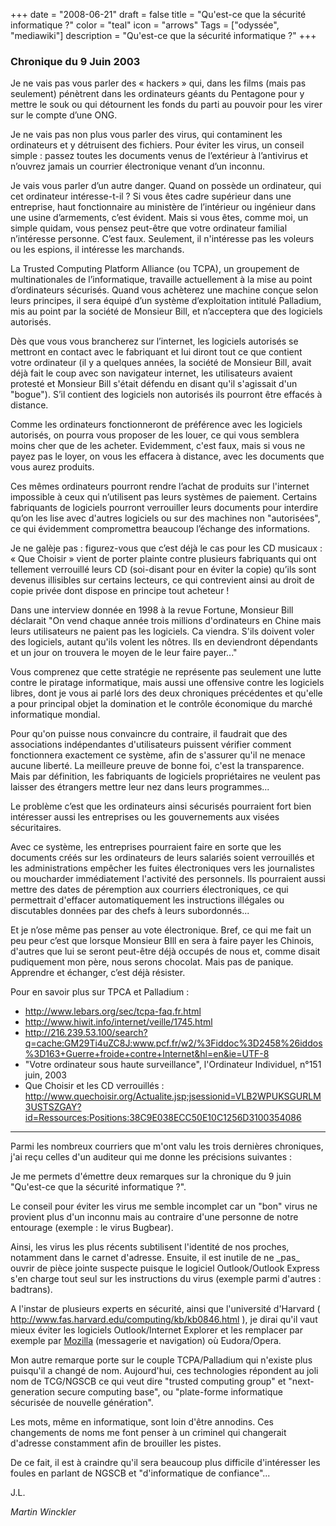 +++
date = "2008-06-21"
draft = false
title = "Qu'est-ce que la sécurité informatique ?"
color = "teal"
icon = "arrows"
Tags = ["odyssée", "mediawiki"]
description = "Qu'est-ce que la sécurité informatique ?"
+++

### Chronique du 9 Juin 2003

Je ne vais pas vous parler des « hackers » qui, dans les films (mais pas
seulement) pénètrent dans les ordinateurs géants du Pentagone pour y
mettre le souk ou qui détournent les fonds du parti au pouvoir pour les
virer sur le compte d’une ONG.

Je ne vais pas non plus vous parler des virus, qui contaminent les
ordinateurs et y détruisent des fichiers. Pour éviter les virus, un
conseil simple : passez toutes les documents venus de l’extérieur à
l’antivirus et n’ouvrez jamais un courrier électronique venant d’un
inconnu.

Je vais vous parler d’un autre danger. Quand on possède un ordinateur,
qui cet ordinateur intéresse-t-il ? Si vous êtes cadre supérieur dans
une entreprise, haut fonctionnaire au ministère de l’intérieur ou
ingénieur dans une usine d’armements, c’est évident. Mais si vous êtes,
comme moi, un simple quidam, vous pensez peut-être que votre ordinateur
familial n’intéresse personne. C’est faux. Seulement, il n'intéresse pas
les voleurs ou les espions, il intéresse les marchands.

La Trusted Computing Platform Alliance (ou TCPA), un groupement de
multinationales de l’informatique, travaille actuellement à la mise au
point d’ordinateurs sécurisés. Quand vous achèterez une machine conçue
selon leurs principes, il sera équipé d’un système d’exploitation
intitulé Palladium, mis au point par la société de Monsieur Bill, et
n’acceptera que des logiciels autorisés.

Dès que vous vous brancherez sur l’internet, les logiciels autorisés se
mettront en contact avec le fabriquant et lui diront tout ce que
contient votre ordinateur (il y a quelques années, la société de
Monsieur Bill, avait déjà fait le coup avec son navigateur internet, les
utilisateurs avaient protesté et Monsieur Bill s'était défendu en disant
qu'il s'agissait d'un "bogue"). S’il contient des logiciels non
autorisés ils pourront être effacés à distance.

Comme les ordinateurs fonctionneront de préférence avec les logiciels
autorisés, on pourra vous proposer de les louer, ce qui vous semblera
moins cher que de les acheter. Evidemment, c'est faux, mais si vous ne
payez pas le loyer, on vous les effacera à distance, avec les documents
que vous aurez produits.

Ces mêmes ordinateurs pourront rendre l’achat de produits sur l'internet
impossible à ceux qui n’utilisent pas leurs systèmes de paiement.
Certains fabriquants de logiciels pourront verrouiller leurs documents
pour interdire qu’on les lise avec d'autres logiciels ou sur des
machines non "autorisées", ce qui évidemment compromettra beaucoup
l’échange des informations.

Je ne galèje pas : figurez-vous que c’est déjà le cas pour les CD
musicaux : « Que Choisir » vient de porter plainte contre plusieurs
fabriquants qui ont tellement verrouillé leurs CD (soi-disant pour en
éviter la copie) qu’ils sont devenus illisibles sur certains lecteurs,
ce qui contrevient ainsi au droit de copie privée dont dispose en
principe tout acheteur !

Dans une interview donnée en 1998 à la revue Fortune, Monsieur Bill
déclarait "On vend chaque année trois millions d'ordinateurs en Chine
mais leurs utilisateurs ne paient pas les logiciels. Ca viendra. S'ils
doivent voler des logiciels, autant qu'ils volent les nôtres. Ils en
deviendront dépendants et un jour on trouvera le moyen de le leur faire
payer..."

Vous comprenez que cette stratégie ne représente pas seulement une lutte
contre le piratage informatique, mais aussi une offensive contre les
logiciels libres, dont je vous ai parlé lors des deux chroniques
précédentes et qu'elle a pour principal objet la domination et le
contrôle économique du marché informatique mondial.

Pour qu'on puisse nous convaincre du contraire, il faudrait que des
associations indépendantes d'utilisateurs puissent vérifier comment
fonctionnera exactement ce système, afin de s'assurer qu'il ne menace
aucune liberté. La meilleure preuve de bonne foi, c'est la transparence.
Mais par définition, les fabriquants de logiciels propriétaires ne
veulent pas laisser des étrangers mettre leur nez dans leurs
programmes...

Le problème c’est que les ordinateurs ainsi sécurisés pourraient fort
bien intéresser aussi les entreprises ou les gouvernements aux visées
sécuritaires.

Avec ce système, les entreprises pourraient faire en sorte que les
documents créés sur les ordinateurs de leurs salariés soient verrouillés
et les administrations empêcher les fuites électroniques vers les
journalistes ou moucharder immédiatement l'activité des personnels. Ils
pourraient aussi mettre des dates de péremption aux courriers
électroniques, ce qui permettrait d'effacer automatiquement les
instructions illégales ou discutables données par des chefs à leurs
subordonnés...

Et je n’ose même pas penser au vote électronique. Bref, ce qui me fait
un peu peur c’est que lorsque Monsieur BIll en sera à faire payer les
Chinois, d'autres que lui se seront peut-être déjà occupés de nous et,
comme disait pudiquement mon père, nous serons chocolat. Mais pas de
panique. Apprendre et échanger, c’est déjà résister.

Pour en savoir plus sur TPCA et Palladium :

-   <http://www.lebars.org/sec/tcpa-faq.fr.html>
-   <http://www.hiwit.info/internet/veille/1745.html>
-   <http://216.239.53.100/search?q=cache:GM29Ti4uZC8J:www.pcf.fr/w2/%3Fiddoc%3D2458%26iddos%3D163+Guerre+froide+contre+Internet&hl=en&ie=UTF-8>
-   "Votre ordinateur sous haute surveillance", l'Ordinateur Individuel,
    n°151 juin, 2003
-   Que Choisir et les CD verrouillés :
    <http://www.quechoisir.org/Actualite.jsp;jsessionid=VLB2WPUKSGURLM3USTSZGAY?id=Ressources:Positions:38C9E038ECC50E10C1256D3100354086>

<hr>
Parmi les nombreux courriers que m'ont valu les trois dernières
chroniques, j'ai reçu celles d'un auditeur qui me donne les précisions
suivantes :

Je me permets d'émettre deux remarques sur la chronique du 9 juin
"Qu'est-ce que la sécurité informatique ?".

Le conseil pour éviter les virus me semble incomplet car un "bon" virus
ne provient plus d'un inconnu mais au contraire d'une personne de notre
entourage (exemple : le virus Bugbear).

Ainsi, les virus les plus récents subtilisent l'identité de nos proches,
notamment dans le carnet d'adresse. Ensuite, il est inutile de ne
\_pas\_ ouvrir de pièce jointe suspecte puisque le logiciel
Outlook/Outlook Express s'en charge tout seul sur les instructions du
virus (exemple parmi d'autres : badtrans).

A l'instar de plusieurs experts en sécurité, ainsi que l'université
d'Harvard ( <http://www.fas.harvard.edu/computing/kb/kb0846.html> ), je
dirai qu'il vaut mieux éviter les logiciels Outlook/Internet Explorer et
les remplacer par exemple par [Mozilla](/wiki/mozilla) (messagerie
et navigation) où Eudora/Opera.

Mon autre remarque porte sur le couple TCPA/Palladium qui n'existe plus
puisqu'il a changé de nom. Aujourd'hui, ces technologies répondent au
joli nom de TCG/NGSCB ce qui veut dire "trusted computing group" et
"next-generation secure computing base", ou "plate-forme informatique
sécurisée de nouvelle génération".

Les mots, même en informatique, sont loin d'être annodins. Ces
changements de noms me font penser à un criminel qui changerait
d'adresse constamment afin de brouiller les pistes.

De ce fait, il est à craindre qu'il sera beaucoup plus difficile
d'intéresser les foules en parlant de NGSCB et "d'informatique de
confiance"...

J.L.

*Martin Winckler*
